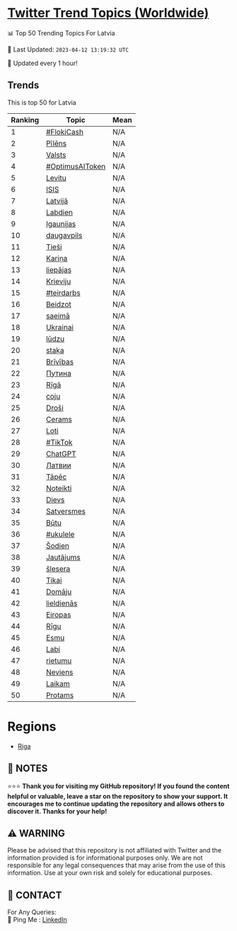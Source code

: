 [Twitter Trend Topics (Worldwide)](https://github.com/ErcinDedeoglu/Twitter-Trend-Topics)
==========


📊 Top 50 Trending Topics For Latvia

📆 Last Updated: `2023-04-12 13:19:32 UTC`

🔧 Updated every 1 hour!


## Trends

This is top 50 for Latvia

| Ranking | Topic | Mean |
| ------- | ------------ | ------------ |
| 1 | [#FlokiCash](http://twitter.com/search?q=%23FlokiCash) | N/A |
| 2 | [Pīlēns](http://twitter.com/search?q=P%c4%abl%c4%93ns) | N/A |
| 3 | [Valsts](http://twitter.com/search?q=Valsts) | N/A |
| 4 | [#OptimusAIToken](http://twitter.com/search?q=%23OptimusAIToken) | N/A |
| 5 | [Levitu](http://twitter.com/search?q=Levitu) | N/A |
| 6 | [ISIS](http://twitter.com/search?q=ISIS) | N/A |
| 7 | [Latvijā](http://twitter.com/search?q=Latvij%c4%81) | N/A |
| 8 | [Labdien](http://twitter.com/search?q=Labdien) | N/A |
| 9 | [Igaunijas](http://twitter.com/search?q=Igaunijas) | N/A |
| 10 | [daugavpils](http://twitter.com/search?q=daugavpils) | N/A |
| 11 | [Tieši](http://twitter.com/search?q=Tie%c5%a1i) | N/A |
| 12 | [Kariņa](http://twitter.com/search?q=Kari%c5%86a) | N/A |
| 13 | [liepājas](http://twitter.com/search?q=liep%c4%81jas) | N/A |
| 14 | [Krieviju](http://twitter.com/search?q=Krieviju) | N/A |
| 15 | [#teirdarbs](http://twitter.com/search?q=%23teirdarbs) | N/A |
| 16 | [Beidzot](http://twitter.com/search?q=Beidzot) | N/A |
| 17 | [saeimā](http://twitter.com/search?q=saeim%c4%81) | N/A |
| 18 | [Ukrainai](http://twitter.com/search?q=Ukrainai) | N/A |
| 19 | [lūdzu](http://twitter.com/search?q=l%c5%abdzu) | N/A |
| 20 | [staķa](http://twitter.com/search?q=sta%c4%b7a) | N/A |
| 21 | [Brīvības](http://twitter.com/search?q=Br%c4%abv%c4%abbas) | N/A |
| 22 | [Путина](http://twitter.com/search?q=%d0%9f%d1%83%d1%82%d0%b8%d0%bd%d0%b0) | N/A |
| 23 | [Rīgā](http://twitter.com/search?q=R%c4%abg%c4%81) | N/A |
| 24 | [coju](http://twitter.com/search?q=coju) | N/A |
| 25 | [Droši](http://twitter.com/search?q=Dro%c5%a1i) | N/A |
| 26 | [Cerams](http://twitter.com/search?q=Cerams) | N/A |
| 27 | [Ļoti](http://twitter.com/search?q=%c4%bboti) | N/A |
| 28 | [#TikTok](http://twitter.com/search?q=%23TikTok) | N/A |
| 29 | [ChatGPT](http://twitter.com/search?q=ChatGPT) | N/A |
| 30 | [Латвии](http://twitter.com/search?q=%d0%9b%d0%b0%d1%82%d0%b2%d0%b8%d0%b8) | N/A |
| 31 | [Tāpēc](http://twitter.com/search?q=T%c4%81p%c4%93c) | N/A |
| 32 | [Noteikti](http://twitter.com/search?q=Noteikti) | N/A |
| 33 | [Dievs](http://twitter.com/search?q=Dievs) | N/A |
| 34 | [Satversmes](http://twitter.com/search?q=Satversmes) | N/A |
| 35 | [Būtu](http://twitter.com/search?q=B%c5%abtu) | N/A |
| 36 | [#ukulele](http://twitter.com/search?q=%23ukulele) | N/A |
| 37 | [Šodien](http://twitter.com/search?q=%c5%a0odien) | N/A |
| 38 | [Jautājums](http://twitter.com/search?q=Jaut%c4%81jums) | N/A |
| 39 | [šlesera](http://twitter.com/search?q=%c5%a1lesera) | N/A |
| 40 | [Tikai](http://twitter.com/search?q=Tikai) | N/A |
| 41 | [Domāju](http://twitter.com/search?q=Dom%c4%81ju) | N/A |
| 42 | [lieldienās](http://twitter.com/search?q=lieldien%c4%81s) | N/A |
| 43 | [Eiropas](http://twitter.com/search?q=Eiropas) | N/A |
| 44 | [Rīgu](http://twitter.com/search?q=R%c4%abgu) | N/A |
| 45 | [Esmu](http://twitter.com/search?q=Esmu) | N/A |
| 46 | [Labi](http://twitter.com/search?q=Labi) | N/A |
| 47 | [rietumu](http://twitter.com/search?q=rietumu) | N/A |
| 48 | [Neviens](http://twitter.com/search?q=Neviens) | N/A |
| 49 | [Laikam](http://twitter.com/search?q=Laikam) | N/A |
| 50 | [Protams](http://twitter.com/search?q=Protams) | N/A |



# Regions

* [Riga](</Latvia/Riga.md>)



## 📝 NOTES

⭐⭐⭐ **Thank you for visiting my GitHub repository! If you found the content helpful or valuable, leave a star on the repository to show your support. It encourages me to continue updating the repository and allows others to discover it. Thanks for your help!**


## ⚠️ WARNING

Please be advised that this repository is not affiliated with Twitter and the information provided is for informational purposes only. We are not responsible for any legal consequences that may arise from the use of this information. Use at your own risk and solely for educational purposes.


## 📨 CONTACT

 For Any Queries:  
            🏓 Ping Me : [LinkedIn](https://www.linkedin.com/in/ercindedeoglu/)
